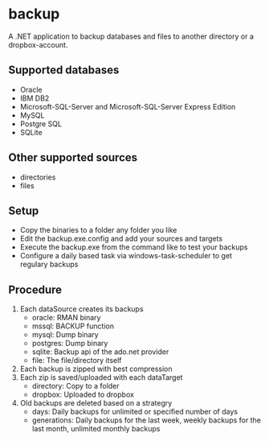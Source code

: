 # backup
A .NET application to backup databases and files to another directory or a dropbox-account.

## Supported databases
- Oracle
- IBM DB2
- Microsoft-SQL-Server and Microsoft-SQL-Server Express Edition
- MySQL
- Postgre SQL
- SQLite

## Other supported sources
- directories
- files

## Setup
- Copy the binaries to a folder any folder you like
- Edit the backup.exe.config and add your sources and targets
- Execute the backup.exe from the command like to test your backups
- Configure a daily based task via windows-task-scheduler to get regulary backups

## Procedure
1. Each dataSource creates its backups
   * oracle: RMAN binary
   * mssql: BACKUP function
   * mysql: Dump binary
   * postgres: Dump binary
   * sqlite: Backup api of the ado.net provider
   * file: The file/directory itself
2. Each backup is zipped with best compression
3. Each zip is saved/uploaded with each dataTarget
   * directory: Copy to a folder
   * dropbox: Uploaded to dropbox
4. Old backups are deleted based on a strategry
   * days: Daily backups for unlimited or specified number of days
   * generations: Daily backups for the last week, weekly backups for the last month, unlimited monthly backups
